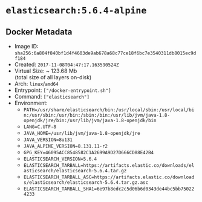 # `elasticsearch:5.6.4-alpine`

## Docker Metadata

- Image ID: `sha256:6a804f840bf1d4f4603de9ab678a68c77ce18f6bc7e3540311db8015ec9df184`
- Created: `2017-11-08T04:47:17.163590524Z`
- Virtual Size: ~ 123.68 Mb  
  (total size of all layers on-disk)
- Arch: `linux`/`amd64`
- Entrypoint: `["/docker-entrypoint.sh"]`
- Command: `["elasticsearch"]`
- Environment:
  - `PATH=/usr/share/elasticsearch/bin:/usr/local/sbin:/usr/local/bin:/usr/sbin:/usr/bin:/sbin:/bin:/usr/lib/jvm/java-1.8-openjdk/jre/bin:/usr/lib/jvm/java-1.8-openjdk/bin`
  - `LANG=C.UTF-8`
  - `JAVA_HOME=/usr/lib/jvm/java-1.8-openjdk/jre`
  - `JAVA_VERSION=8u131`
  - `JAVA_ALPINE_VERSION=8.131.11-r2`
  - `GPG_KEY=46095ACC8548582C1A2699A9D27D666CD88E42B4`
  - `ELASTICSEARCH_VERSION=5.6.4`
  - `ELASTICSEARCH_TARBALL=https://artifacts.elastic.co/downloads/elasticsearch/elasticsearch-5.6.4.tar.gz`
  - `ELASTICSEARCH_TARBALL_ASC=https://artifacts.elastic.co/downloads/elasticsearch/elasticsearch-5.6.4.tar.gz.asc`
  - `ELASTICSEARCH_TARBALL_SHA1=6e97b8edc2c5d06b6d0343de44bc5bb750224233`
